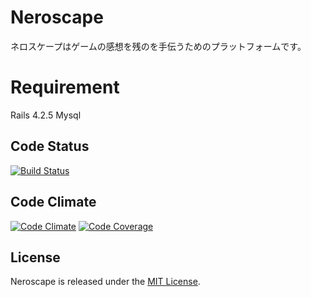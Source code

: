 # Neroscape
ネロスケープはゲームの感想を残のを手伝うためのプラットフォームです。

# Requirement
Rails 4.2.5
Mysql

## Code Status

[![Build Status](https://travis-ci.org/riseshia/neroscape.svg?branch=master)](https://travis-ci.org/riseshia/neroscape)

## Code Climate
[![Code Climate](https://codeclimate.com/github/riseshia/neroscape/badges/gpa.svg)](https://codeclimate.com/github/riseshia/neroscape)
[![Code Coverage](https://codeclimate.com/github/riseshia/neroscape/badges/coverage.svg)](https://codeclimate.com/github/riseshia/neroscape/coverage)

## License
Neroscape is released under the [MIT License](http://www.opensource.org/licenses/MIT).
